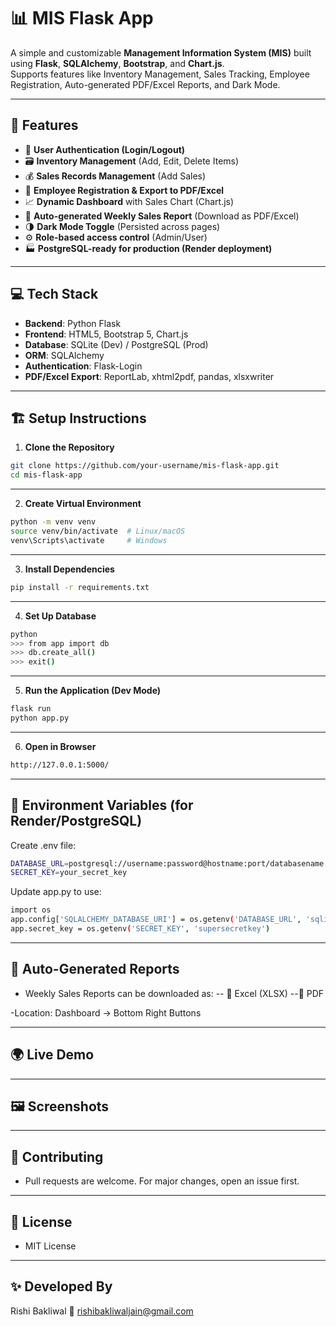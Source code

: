 # 📊 MIS Flask App

A simple and customizable **Management Information System (MIS)** built using **Flask**, **SQLAlchemy**, **Bootstrap**, and **Chart.js**.  
Supports features like Inventory Management, Sales Tracking, Employee Registration, Auto-generated PDF/Excel Reports, and Dark Mode.

---

## 🚀 Features

- 🔑 **User Authentication (Login/Logout)**
- 🗃️ **Inventory Management** (Add, Edit, Delete Items)
- 💰 **Sales Records Management** (Add Sales)
- 👥 **Employee Registration & Export to PDF/Excel**
- 📈 **Dynamic Dashboard** with Sales Chart (Chart.js)
- 📑 **Auto-generated Weekly Sales Report** (Download as PDF/Excel)
- 🌗 **Dark Mode Toggle** (Persisted across pages)
- ⚙️ **Role-based access control** (Admin/User)
- 🏭 **PostgreSQL-ready for production (Render deployment)**

---

## 💻 Tech Stack

- **Backend**: Python Flask
- **Frontend**: HTML5, Bootstrap 5, Chart.js
- **Database**: SQLite (Dev) / PostgreSQL (Prod)
- **ORM**: SQLAlchemy
- **Authentication**: Flask-Login
- **PDF/Excel Export**: ReportLab, xhtml2pdf, pandas, xlsxwriter

---

## 🏗️ Setup Instructions

1. **Clone the Repository**

```bash
git clone https://github.com/your-username/mis-flask-app.git
cd mis-flask-app
```

---

2. **Create Virtual Environment**

```bash
python -m venv venv
source venv/bin/activate  # Linux/macOS
venv\Scripts\activate     # Windows
```

---

3. **Install Dependencies**

```bash
pip install -r requirements.txt
```

---

4. **Set Up Database**

```bash
python
>>> from app import db
>>> db.create_all()
>>> exit()
```

---

5. **Run the Application (Dev Mode)**

```bash
flask run
python app.py
```

---

6. **Open in Browser**

```bash
http://127.0.0.1:5000/
```

---

## 📝 Environment Variables (for Render/PostgreSQL)
Create .env file:

```bash
DATABASE_URL=postgresql://username:password@hostname:port/databasename
SECRET_KEY=your_secret_key
```

Update app.py to use:

```bash
import os
app.config['SQLALCHEMY_DATABASE_URI'] = os.getenv('DATABASE_URL', 'sqlite:///mis.db')
app.secret_key = os.getenv('SECRET_KEY', 'supersecretkey')
```

---

## 📄 Auto-Generated Reports
- Weekly Sales Reports can be downloaded as:
-- 📝 Excel (XLSX)
--📄 PDF

-Location: Dashboard → Bottom Right Buttons

---

## 🌍 Live Demo 

---

## 🖼️ Screenshots

---

## 🤝 Contributing
- Pull requests are welcome. For major changes, open an issue first.

---

## 📃 License
- MIT License

---

## ✨ Developed By
Rishi Bakliwal 🚀
rishibakliwaljain@gmail.com
